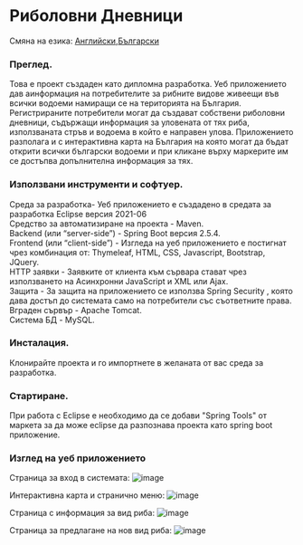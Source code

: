 # Риболовни Дневници

Смяна на езика: [Английски](README.md),[Български](README.bg.md)

### Преглед.    
Това е проект създаден като дипломна разработка. Уеб приложението дав аинформация на потребителите за рибните видове живеещи във всички водоеми намиращи се на територията на България. Регистрираните потребители могат да създават собствени риболовни дневници, съдържащи информация за уловената от тях риба, използваната стръв и водоема в който е направен улова. Приложението разполага и с интерактивна карта на България на която могат да бъдат открити всички български водоеми и при кликане върху маркерите им се достъпва допълнителна информация за тях.

### Използвани инструменти и софтуер.  

Среда за разработка- Уеб приложението е създадено в средата за разработка Eclipse версия 2021-06  
Средство за автоматизиране на проекта - Maven.  
Backend (или “server-side”) - Spring Boot версия 2.5.4.  
Frontend (или “client-side”) - Изгледа на уеб приложението е постигнат чрез комбинация от: Thymeleaf, HTML, CSS, Javascript, Bootstrap, JQuery.  
HTTP заявки - Заявките от клиента към сървара стават чрез използването на  Асинхронни JavaScript и XML или Ajax.  
Защита - За защита на приложението се използва Spring Security , която дава достъп до системата само на потребители със съответните права.  
Вграден сървър - Apache Tomcat.  
Система БД - MySQL.  


### Инсталация.
Клонирайте проекта и го импортнете в желаната от вас среда за разработка.

### Стартиране.
При работа с Eclipse е необходимо да се добави "Spring Tools" от маркета за да може eclipse да разпознава проекта като spring boot приложение.


### Изглед на уеб приложението

Страница за вход в системата:
![image](https://user-images.githubusercontent.com/52286225/136865273-5b154ded-5cba-43e2-9a25-53c6a2e3310d.png)


Интерактивна карта и странично меню:
![image](https://user-images.githubusercontent.com/52286225/136865375-eb2abb30-de09-42d5-a226-51d81234f561.png)


Страница с информация за вид риба:
![image](https://user-images.githubusercontent.com/52286225/136865599-32724bb2-dd9a-4905-8fb1-d353416d09bf.png)


Страница за предлагане на нов вид риба:
![image](https://user-images.githubusercontent.com/52286225/136865756-198f081f-e7f1-4b28-a2e4-0173fe7e2655.png)
